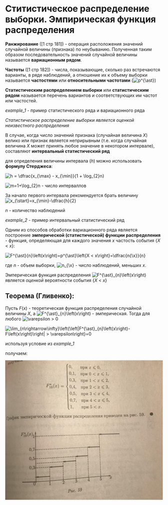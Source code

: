 # Ститистическое распределение выборки. Эмпирическая функция распределения

**Ранжирование** ([1 стр 181]) - операция расположения значений случайной величины (признака) по неубыванию. Полученная таким образом последовательность значений случайной величины называется **вариационным рядом**.

**Частоты** ([1 стр 182]) - числа, показывающие, сколько раз встречаются варианты, в ряде наблюдений, а отношение их к объему выборки называется **частостями** или **относительными частотами** (![p^{\ast}](https://render.githubusercontent.com/render/math?math=p%5E%7B%5Cast%7D%0A))

**Статистическим распределением выборки** или **статистическим рядом** называется перечень вариантов и соответствующих им частот или частостей.

*example_1* - пример статистического ряда и вариационного ряда

*Статистическое распределение выборки является оценкой неизвестного распределения*

В случае, когда число значений признака (случайная величина *X*) велико или признак является неприрывным (т.е. когда случайная величина *X* может принять любое значение в некотором интервале), составляют **интервальный статистический ряд**

для определения величины интервала (*h*) можно использовать **формулу Стерджеса**:

![h = \dfrac{x_{\max} - x_{\min}}{1 + \log_{2}n}](https://render.githubusercontent.com/render/math?math=h%20%3D%20%5Cdfrac%7Bx_%7B%5Cmax%7D%20-%20x_%7B%5Cmin%7D%7D%7B1%20%2B%20%5Clog_%7B2%7Dn%7D) 

![m=1+\log_{2}n](https://render.githubusercontent.com/render/math?math=m%3D1%2B%5Clog_%7B2%7Dn) - число интерваллов

За начало первого интервала рекомендуется брать величину ![x_{\start}=x_{\min}-\dfrac{h}{2}](https://render.githubusercontent.com/render/math?math=x_%7B%5Cstart%7D%3Dx_%7B%5Cmin%7D-%5Cdfrac%7Bh%7D%7B2%7D)

*n* - количество наблюдений

*example_2* - пример интервальный статистический ряд

Одним из способов обработки вариационного ряда является построение **эмперической (статистической) функции распределения** - функция, определяющая для каждого значения *x* частость события {*X* < *x*}:

![F^{\ast}_{n}\left(x\right)=p^{\ast}\left\{X < x\right\}=\dfrac{n_{\x}}{n}](https://render.githubusercontent.com/render/math?math=F%5E%7B%5Cast%7D_%7Bn%7D%5Cleft(x%5Cright)%3Dp%5E%7B%5Cast%7D%5Cleft%5C%7BX%20%3C%20x%5Cright%5C%7D%3D%5Cdfrac%7Bn_%7B%5Cx%7D%7D%7Bn%7D)

где *n* - объем выборки, ![n_{\x}](https://render.githubusercontent.com/render/math?math=n_%7B%5Cx%7D) - число наблюдений, меньших *x*.

Эмперическая функция распределения ![F^{\ast}_{n}\left(x\right)](https://render.githubusercontent.com/render/math?math=F%5E%7B%5Cast%7D_%7Bn%7D%5Cleft(x%5Cright)) является *оценкой* вероятности события {*X* < *x*}

## Теорема (Гливенко):

Пусть *F*(*x*) - теоретическая функция распределения случайной величины *X*, а ![F^{\ast}_{n}\left(x\right)](https://render.githubusercontent.com/render/math?math=F%5E%7B%5Cast%7D_%7Bn%7D%5Cleft(x%5Cright)) - эмперическая. Тогда для любого ![\varepsilon](https://render.githubusercontent.com/render/math?math=%5Cvarepsilon) > 0

![\lim_{n\rightarrow\infty}\left\{\left|F^{\ast}_{n}\left(x\right)-F\left(x\right)\right| > \varepsilon\right\}=0](https://render.githubusercontent.com/render/math?math=%5Clim_%7Bn%5Crightarrow%5Cinfty%7D%5Cleft%5C%7B%5Cleft%7CF%5E%7B%5Cast%7D_%7Bn%7D%5Cleft(x%5Cright)-F%5Cleft(x%5Cright)%5Cright%7C%20%3E%20%5Cvarepsilon%5Cright%5C%7D%3D0)

используя условие из *example_1*

получаем:

![график](./photo_2020-07-16_21-21-38.jpg)

